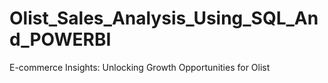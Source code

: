 # Olist_Sales_Analysis_Using_SQL_And_POWERBI
E-commerce Insights: Unlocking Growth Opportunities for Olist
